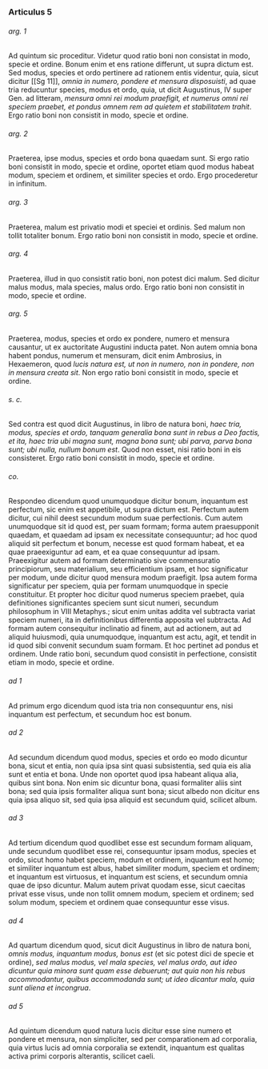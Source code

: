 ### Articulus 5

###### arg. 1
Ad quintum sic proceditur. Videtur quod ratio boni non consistat in modo, specie et ordine. Bonum enim et ens ratione differunt, ut supra dictum est. Sed modus, species et ordo pertinere ad rationem entis videntur, quia, sicut dicitur [[Sg 11]], *omnia in numero, pondere et mensura disposuisti*, ad quae tria reducuntur species, modus et ordo, quia, ut dicit Augustinus, IV super Gen. ad litteram, *mensura omni rei modum praefigit, et numerus omni rei speciem praebet, et pondus omnem rem ad quietem et stabilitatem trahit*. Ergo ratio boni non consistit in modo, specie et ordine.

###### arg. 2
Praeterea, ipse modus, species et ordo bona quaedam sunt. Si ergo ratio boni consistit in modo, specie et ordine, oportet etiam quod modus habeat modum, speciem et ordinem, et similiter species et ordo. Ergo procederetur in infinitum.

###### arg. 3
Praeterea, malum est privatio modi et speciei et ordinis. Sed malum non tollit totaliter bonum. Ergo ratio boni non consistit in modo, specie et ordine.

###### arg. 4
Praeterea, illud in quo consistit ratio boni, non potest dici malum. Sed dicitur malus modus, mala species, malus ordo. Ergo ratio boni non consistit in modo, specie et ordine.

###### arg. 5
Praeterea, modus, species et ordo ex pondere, numero et mensura causantur, ut ex auctoritate Augustini inducta patet. Non autem omnia bona habent pondus, numerum et mensuram, dicit enim Ambrosius, in Hexaemeron, quod *lucis natura est, ut non in numero, non in pondere, non in mensura creata sit*. Non ergo ratio boni consistit in modo, specie et ordine.

###### s. c.
Sed contra est quod dicit Augustinus, in libro de natura boni, *haec tria, modus, species et ordo, tanquam generalia bona sunt in rebus a Deo factis, et ita, haec tria ubi magna sunt, magna bona sunt; ubi parva, parva bona sunt; ubi nulla, nullum bonum est*. Quod non esset, nisi ratio boni in eis consisteret. Ergo ratio boni consistit in modo, specie et ordine.

###### co.
Respondeo dicendum quod unumquodque dicitur bonum, inquantum est perfectum, sic enim est appetibile, ut supra dictum est. Perfectum autem dicitur, cui nihil deest secundum modum suae perfectionis. Cum autem unumquodque sit id quod est, per suam formam; forma autem praesupponit quaedam, et quaedam ad ipsam ex necessitate consequuntur; ad hoc quod aliquid sit perfectum et bonum, necesse est quod formam habeat, et ea quae praeexiguntur ad eam, et ea quae consequuntur ad ipsam. Praeexigitur autem ad formam determinatio sive commensuratio principiorum, seu materialium, seu efficientium ipsam, et hoc significatur per modum, unde dicitur quod mensura modum praefigit. Ipsa autem forma significatur per speciem, quia per formam unumquodque in specie constituitur. Et propter hoc dicitur quod numerus speciem praebet, quia definitiones significantes speciem sunt sicut numeri, secundum philosophum in VIII Metaphys.; sicut enim unitas addita vel subtracta variat speciem numeri, ita in definitionibus differentia apposita vel subtracta. Ad formam autem consequitur inclinatio ad finem, aut ad actionem, aut ad aliquid huiusmodi, quia unumquodque, inquantum est actu, agit, et tendit in id quod sibi convenit secundum suam formam. Et hoc pertinet ad pondus et ordinem. Unde ratio boni, secundum quod consistit in perfectione, consistit etiam in modo, specie et ordine.

###### ad 1
Ad primum ergo dicendum quod ista tria non consequuntur ens, nisi inquantum est perfectum, et secundum hoc est bonum.

###### ad 2
Ad secundum dicendum quod modus, species et ordo eo modo dicuntur bona, sicut et entia, non quia ipsa sint quasi subsistentia, sed quia eis alia sunt et entia et bona. Unde non oportet quod ipsa habeant aliqua alia, quibus sint bona. Non enim sic dicuntur bona, quasi formaliter aliis sint bona; sed quia ipsis formaliter aliqua sunt bona; sicut albedo non dicitur ens quia ipsa aliquo sit, sed quia ipsa aliquid est secundum quid, scilicet album.

###### ad 3
Ad tertium dicendum quod quodlibet esse est secundum formam aliquam, unde secundum quodlibet esse rei, consequuntur ipsam modus, species et ordo, sicut homo habet speciem, modum et ordinem, inquantum est homo; et similiter inquantum est albus, habet similiter modum, speciem et ordinem; et inquantum est virtuosus, et inquantum est sciens, et secundum omnia quae de ipso dicuntur. Malum autem privat quodam esse, sicut caecitas privat esse visus, unde non tollit omnem modum, speciem et ordinem; sed solum modum, speciem et ordinem quae consequuntur esse visus.

###### ad 4
Ad quartum dicendum quod, sicut dicit Augustinus in libro de natura boni, *omnis modus, inquantum modus, bonus est* (et sic potest dici de specie et ordine), *sed malus modus, vel mala species, vel malus ordo, aut ideo dicuntur quia minora sunt quam esse debuerunt; aut quia non his rebus accommodantur, quibus accommodanda sunt; ut ideo dicantur mala, quia sunt aliena et incongrua*.

###### ad 5
Ad quintum dicendum quod natura lucis dicitur esse sine numero et pondere et mensura, non simpliciter, sed per comparationem ad corporalia, quia virtus lucis ad omnia corporalia se extendit, inquantum est qualitas activa primi corporis alterantis, scilicet caeli.

